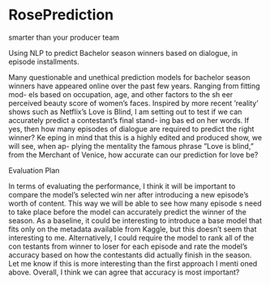 # RosePrediction
smarter than your producer team 

Using NLP to predict Bachelor season winners based on dialogue, in episode installments.


Many questionable and unethical prediction models for bachelor season winners have appeared online over 
the past few years. Ranging from fitting mod- els based on occupation, age, and other factors to the sh
eer perceived beauty score of women’s faces. Inspired by more recent ’reality’ shows such as Netflix’s 
Love is Blind, I am setting out to test if we can accurately predict a contestant’s final stand- ing bas
ed on her words. If yes, then how many episodes of dialogue are required to predict the right winner? Ke
eping in mind that this is a highly edited and produced show, we will see, when ap- plying the mentality 
the famous phrase ”Love is blind,” from the Merchant of Venice, how accurate can our prediction for love
be?

Evaluation Plan

In terms of evaluating the performance, I think it will be important to compare the model’s selected win
ner after introducing a new episode’s worth of content. This way we will be able to see how many episode
s need to take place before the model can accurately predict the winner of the season. As a baseline, it 
could be interesting to introduce a base model that fits only on the metadata available from Kaggle, but 
this doesn’t seem that interesting to me. Alternatively, I could require the model to rank all of the con
testants from winner to loser for each episode and rate the model’s accuracy based on how the contestants
did actually finish in the season. Let me know if this is more interesting than the first approach I menti
oned above. Overall, I think we can agree that accuracy is most important?
